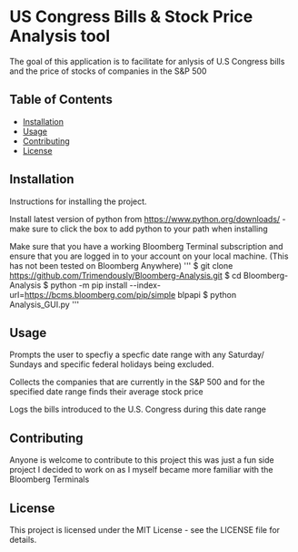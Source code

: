 # US Congress Bills & Stock Price Analysis tool

The goal of this application is to facilitate for anlysis of U.S Congress bills and the price of stocks of companies in the S&P 500

## Table of Contents

- [Installation](#installation)
- [Usage](#usage)
- [Contributing](#contributing)
- [License](#license)

## Installation

Instructions for installing the project.

Install latest version of python from https://www.python.org/downloads/
    -make sure to click the box to add python to your path when installing

Make sure that you have a working Bloomberg Terminal subscription and ensure that you are logged in to your account on your local machine.
(This has not been tested on Bloomberg Anywhere)
'''
$ git clone https://github.com/Trimendously/Bloomberg-Analysis.git
$ cd Bloomberg-Analysis
$ python -m pip install --index-url=https://bcms.bloomberg.com/pip/simple blpapi
$ python Analysis_GUI.py
'''

## Usage
Prompts the user to specfiy a specfic date range with any Saturday/ Sundays and specific federal holidays being excluded.

Collects the companies that are currently in the S&P 500
and for the specified date range finds their average stock price

Logs the bills introduced to the U.S. Congress during this date range

## Contributing
Anyone is welcome to contribute to this project this was just a fun side project I decided to work on as I myself became more familiar with the Bloomberg Terminals

## License
This project is licensed under the MIT License - see the LICENSE file for details.
